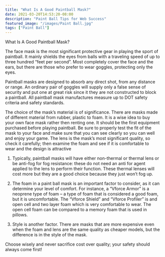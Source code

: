 ```yaml
---
title: "What Is A Good Paintball Mask?"
date: 2021-03-20T14:53:20-08:00
description: "Paint Ball Tips for Web Success"
featured_image: "/images/Paint Ball.jpg"
tags: ["Paint Ball"]
---
```


What Is A Good Paintball Mask?

The face mask is the most significant protective gear in playing the sport of paintball.  It mainly shields the eyes from balls with a traveling speed of up to three hundred “feet per second”.  Most completely cover the face and the ears, but there are those who prefer to wear goggles, protecting only the eyes. 

Paintball masks are designed to absorb any direct shot, from any distance or range. An ordinary pair of goggles will supply only a false sense of security and put one at great risk since it they are not constructed to block a paintball. All paintball mask manufactures measure up to DOT safety criteria and safety standards.

The choice of the mask’s material is of significance.  There are masks made of different material from rubber, plastic to foam. It is a wise idea to buy your own face mask rather then renting one. It should be the first equipment purchased before playing paintball.  Be sure to properly test the fit of the mask to your face and make sure that you can see clearly so you can well and enjoy your game. The lens is the mask’s most significant quality, so check it carefully; then examine the foam and see if it is comfortable to wear and the design is attractive

1. Typically, paintball masks will have either non-thermal or thermal lens or be anti-fog for fog resistance: these do not need an anti for agent applied to the lens to perform their function.  These thermal lenses will cost more but they are a good choice because they just won’t fog up.

2. The foam in a paint ball mask is an important factor to consider, as it can determine your level of comfort. For instance, a “Vforce Armor” is a neoprene type of foam – a type of foam that is considered a good foam, but it is uncomfortable. The “Vforce Shield” and “Vforce Profiler” is and open cell and two layer foam which is very comfortable to wear.  The open cell foam can be compared to a memory foam that is used in pillows.

3. Style is another factor.  There are masks that are more expensive even when the foam and lens are the same quality as cheaper models, but the difference is in the style of the mask.

Choose wisely and never sacrifice cost over quality; your safety should always come first!


